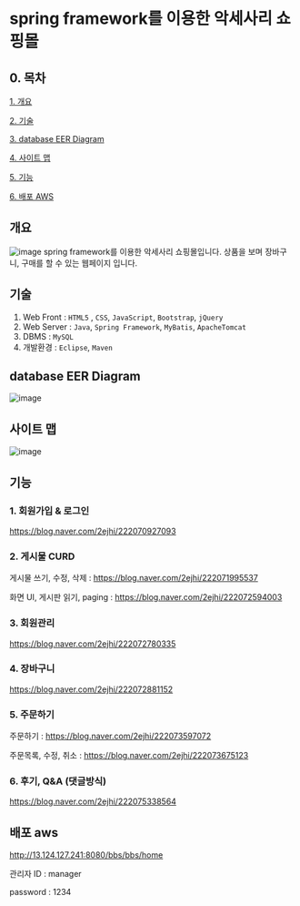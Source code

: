# spring framework를 이용한 악세사리 쇼핑몰 

## 0. 목차

[1. 개요](#개요)

[2. 기술](#기술)

[3. database EER Diagram](#database-eer-diagram)

[4. 사이트 맵](#사이트-맵)

[5. 기능](#기능)

[6. 배포 AWS](#배포-AWS)


## 개요
![image](https://user-images.githubusercontent.com/58822916/92574215-c8d16f00-f2c1-11ea-9659-65f67c821fc8.png)
spring framework를 이용한 악세사리 쇼핑몰입니다.
상품을 보며 장바구니, 구매를 할 수 있는 웹페이지 입니다.

## 기술
1. Web Front : `HTML5` , `CSS`, `JavaScript`, `Bootstrap`, `jQuery`
2. Web Server :  `Java`, `Spring Framework`, `MyBatis`, `ApacheTomcat`
3. DBMS : `MySQL`
4. 개발환경 : `Eclipse`, `Maven`



## database EER Diagram
![image](https://user-images.githubusercontent.com/58822916/91158601-d8698900-e701-11ea-8395-30ce84e891fb.png)



## 사이트 맵
![image](https://user-images.githubusercontent.com/58822916/91177059-27bdb280-e71e-11ea-90d9-2489e8b8a53d.png)



## 기능
### 1. 회원가입 & 로그인
https://blog.naver.com/2ejhi/222070927093
### 2. 게시물 CURD
게시물 쓰기, 수정, 삭제 : https://blog.naver.com/2ejhi/222071995537

화면 UI, 게시판 읽기, paging : https://blog.naver.com/2ejhi/222072594003
### 3. 회원관리
https://blog.naver.com/2ejhi/222072780335
### 4. 장바구니
https://blog.naver.com/2ejhi/222072881152
### 5. 주문하기
주문하기 : https://blog.naver.com/2ejhi/222073597072

주문목록, 수정, 취소 : https://blog.naver.com/2ejhi/222073675123
### 6. 후기, Q&A (댓글방식)
https://blog.naver.com/2ejhi/222075338564



## 배포 aws

http://13.124.127.241:8080/bbs/bbs/home

관리자 
ID : manager

password : 1234
